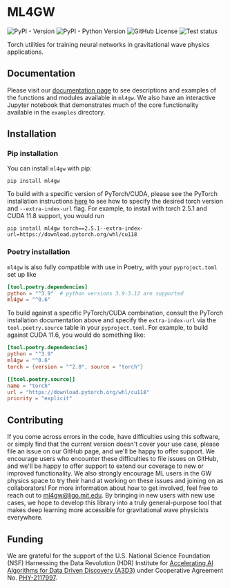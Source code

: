 # ML4GW
![PyPI - Version](https://img.shields.io/pypi/v/ml4gw)
![PyPI - Python Version](https://img.shields.io/pypi/pyversions/ml4gw) 
![GitHub License](https://img.shields.io/github/license/ML4GW/ml4gw)
![Test status](https://github.com/ML4GW/ml4gw/actions/workflows/unit-tests.yaml/badge.svg)

Torch utilities for training neural networks in gravitational wave physics applications.

## Documentation
Please visit our [documentation page](https://ml4gw.github.io/ml4gw/) to see descriptions and examples of the functions and modules available in `ml4gw`.
We also have an interactive Jupyter notebook that demonstrates much of the core functionality available in the `examples` directory.

## Installation
### Pip installation
You can install `ml4gw` with pip:

```console
pip install ml4gw
```

To build with a specific version of PyTorch/CUDA, please see the PyTorch installation instructions [here](https://pytorch.org/get-started/previous-versions/) to see how to specify the desired torch version and `--extra-index-url` flag. For example, to install with torch 2.5.1 and CUDA 11.8 support, you would run

```console
pip install ml4gw torch==2.5.1--extra-index-url=https://download.pytorch.org/whl/cu118
```

### Poetry installation
`ml4gw` is also fully compatible with use in Poetry, with your `pyproject.toml` set up like

```toml
[tool.poetry.dependencies]
python = "^3.9"  # python versions 3.9-3.12 are supported
ml4gw = "^0.6"
```

To build against a specific PyTorch/CUDA combination, consult the PyTorch installation documentation above and specify the `extra-index-url` via the `tool.poetry.source` table in your `pyproject.toml`. For example, to build against CUDA 11.6, you would do something like:

```toml
[tool.poetry.dependencies]
python = "^3.9"
ml4gw = "^0.6"
torch = {version = "^2.0", source = "torch"}

[[tool.poetry.source]]
name = "torch"
url = "https://download.pytorch.org/whl/cu118"
priority = "explicit"
```

## Contributing
If you come across errors in the code, have difficulties using this software, or simply find that the current version doesn't cover your use case, please file an issue on our GitHub page, and we'll be happy to offer support.
We encourage users who encounter these difficulties to file issues on GitHub, and we'll be happy to offer support to extend our coverage to new or improved functionality.
We also strongly encourage ML users in the GW physics space to try their hand at working on these issues and joining on as collaborators!
For more information about how to get involved, feel free to reach out to [ml4gw@ligo.mit.edu](mailto:ml4gw@ligo.mit.edu).
By bringing in new users with new use cases, we hope to develop this library into a truly general-purpose tool that makes deep learning more accessible for gravitational wave physicists everywhere.

## Funding
We are grateful for the support of the U.S. National Science Foundation (NSF) Harnessing the Data Revolution (HDR) Institute for <a href="https://a3d3.ai">Accelerating AI Algorithms for Data Driven Discovery (A3D3)</a> under Cooperative Agreement No. <a href="https://www.nsf.gov/awardsearch/showAward?AWD_ID=2117997">PHY-2117997</a>.

